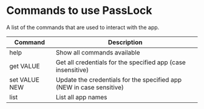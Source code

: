 # Commands to use PassLock
A list of the commands that are used to interact with the app.

**Command**     | **Description**
----------------|------------
help            | Show all commands available
get VALUE       | Get all credentials for the specified app (case insensitive)
set VALUE NEW   | Update the credentials for the specified app (NEW in case sensitive)
list            | List all app names